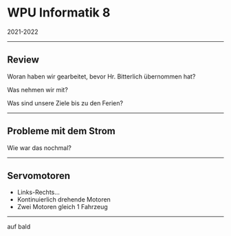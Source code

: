# WPU Informatik 8

2021-2022

---

## Review

Woran haben wir gearbeitet, bevor Hr. Bitterlich übernommen hat?

Was nehmen wir mit?

Was sind unsere Ziele bis zu den Ferien?

---

## Probleme mit dem Strom

Wie war das nochmal?

---

## Servomotoren

* Links-Rechts...
* Kontinuierlich drehende Motoren
* Zwei Motoren gleich 1 Fahrzeug

---

auf bald
